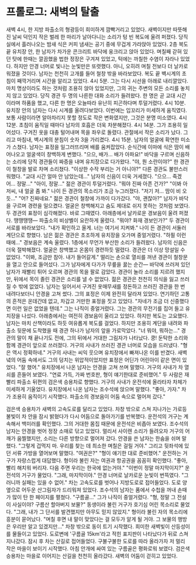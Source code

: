 # 프롤로그: 새벽의 탈출
새벽 4시, 한 지방 파출소의 형광등이 희미하게 깜빡거리고 있었다. 새벽이지만 따뜻해진 날씨 덕인지 작은 벌레 한 마리가 날아다니는 소리가 텅 빈 복도에 울려 퍼졌다. 당직실에서 흘러나오는 밤새 식은 커피 냄새는 공기 중에 무겁게 가라앉아 있었다.
2층 복도 끝 유치장 안, 한 남자가 차가운 콘크리트 바닥에 웅크리고 앉아 있었다. 며칠째 갇혀 있던 탓에 한때는 깔끔했을 법한 정장은 구겨져 있었고, 턱에는 까칠한 수염이 자라나 있었다. 하지만 안경 너머로 빛나는 눈빛만은 또렷했다. 아니, 오히려 며칠 전보다 더 날카로워졌을 것이다. 남자는 천천히 고개를 들어 철창 밖을 바라보았다. 복도 끝 벽시계의 초침이 째깍거리며 시간을 알리고 있었다.
4시 5분. 그는 다시 시선을 아래로 내리깔았다. 마치 명상이라도 하는 것처럼 조용히 앉아 있었지만, 그의 귀는 주변의 모든 소리를 놓치지 않고 있었다. 당직 경관 두 명의 나른한 대화 소리가 들려왔다. 한 명은 곧 교대 시간이라며 하품을 했고, 다른 한 명은 오늘따라 유난히 피곤하다며 투덜거렸다.
4시 10분. 유치장 안의 남자는 다시 시계를 올려다보았다. 이번에는 입꼬리가 미세하게 움직였다. 보통 사람이라면 알아차리지 못할 정도로 작은 변화였지만, 그것은 분명 미소였다.
4시 12분. 초침이 움직일 때마다 남자의 호흡은 더욱 차분해졌다.
4시 14분. 그가 조용히 일어섰다. 구겨진 옷을 대충 털어내며 목을 좌우로 돌렸다. 관절에서 작은 소리가 났다.
그리고 마침내, 벽시계의 분침이 숫자 3을 가리켰다. 4시 15분. 남자의 얼굴에 확연한 미소가 스쳤다. 남자는 표정을 일그러뜨리며 배를 움켜잡았다. 순식간에 이마에 식은 땀이 배어나오고 얼굴색이 창백하게 변했다. "으으, 배가... 배가 아파요!"
바닥을 구르며 신음하는 소리에 당직 경관들이 짜증을 내며 유치장으로 다가왔다.
"야, 뭔 소란이야?" 한 경관이 철창을 발로 차며 소리쳤다.
"이상한 수작 부리는 거 아니야?" 다른 경관도 불만스러워했다. "교대 시간 얼마 안 남았는데..."
남자의 신음이 더욱 거세졌다. "으으... 죽겠어... 정말..."
"아이, 정말..." 젊은 경관이 투덜거렸다. "뭐야 진짜 아픈 건가?"
"이봐 아저씨, 내 얼굴 좀 봐." 나이 든 경관의 목소리가 조금 누그러졌다. "저기 저... 땀이 비 오듯..."
"어? 진짜네요." 젊은 경관이 철창에 가까이 다가갔다. "야, 괜찮아?"
남자가 바닥을 구르며 경련을 일으켰다. 얼굴은 창백해지고 숨도 제대로 쉬지 못하는 것처럼 보였다. 두 경관의 표정이 심각해졌다.
바로 그때였다. 아래층에서 날카로운 경보음이 울려 퍼졌다. 땡땡땡땡— 파출소의 비상벨이 요란하게 울렸다.
"뭐야? 화재 경보인가?" 두 경관이 서로를 바라보았다.
"내가 확인하고 올게. 너는 여기서 지켜봐." 나이 든 경관이 서둘러 계단으로 향했다.
남은 젊은 경관은 초조하게 유치장을 오가며 중얼거렸다. "하필 이런 때에..."
경보음은 계속 울렸다. 1층에서 무언가 부산한 소리가 들려왔다. 남자의 신음은 더욱 절박해졌다. 얼굴은 창백했고 온몸이 경련하듯 떨렸다. 
경관은 더 이상 망설일 수 없었다.
"이봐, 조금만 참아. 내가 들어갈게."
떨리는 손으로 열쇠를 꺼낸 경관이 철창문을 열고 안으로 들어섰다. 그가 남자에게 다가가 무릎을 꿇는 순간—
바닥에 쓰러져 있던 남자가 재빨리 튀어 오르며 경관의 목을 팔로 감았다. 경관이 놀라 소리를 지르려 했지만, 뒤에서 목이 졸린 경관은 소리를 낼 수 없었다. 젊은 경관은 천천히 의식을 잃고 쓰러질 수 밖에 없었다.
남자는 일어서서 구겨진 옷매무새를 정돈하고 쓰러진 경관을 한 번 내려다보더니 안경을 고쳐 썼다. 그의 표정은 이제 완전히 달라져 있었다. 연기하던 고통의 흔적은 온데간데 없고, 차갑고 거만한 표정을 짓고 있었다.
"자네가 조금 더 신중했다면 이런 일은 없었을 텐데." 그는 나직이 중얼거렸다.
그는 경관의 무전기를 집어 들고 유치장을 나섰다. 아래층에서는 여전히 경보음이 울리고 있었다. 하지만 복도는 고요했다. 남자는 마치 산책이라도 하듯 여유롭게 복도를 걸었다.
하지만 조용히 계단을 내려와 파출소 뒷문에 도착했을 때 경관 하나가 남자의 앞을 가로막았다.
"너 뭐야, 뭐하는..."
경관의 말이 채 끝나기도 전에, 그의 뒤에서 거대한 그림자가 나타났다. 쿵! 둔탁한 소리와 함께 경관이 앞으로 쓰러졌다. 거구의 사내가 쓰러진 경관 너머로 모습을 드러냈다.
"형은 역시 정확하네." 거구의 사내는 씨익 웃으며 유치장에서 빠져나온 이를 반겼다. 새벽녘의 어둠 속에서도 그의 덩치는 위압적이었지만 표정은 어딘가 어린아이 같은 면이 있었다.
"잘 했어." 유치장에서 나온 남자는 안경을 고쳐 쓰며 말했다. 
거구의 사내가 차 열쇠를 흔들어 보였다. "연료 가득, 가짜 번호판, 형이 얘기한대로 준비했어."
두 사람은 재빨리 파출소 뒤편의 검은색 승용차로 향했다. 거구의 사내가 운전석에 올라타자 차체가 미세하게 기울었다.
유치장에서 나온 남자는 조수석에 앉으며 말했다. "좋아, 가자."
차가 조용히 움직이기 시작했다. 파출소의 경보음이 어둠 속으로 멀어져 갔다."

검은색 승용차가 새벽의 고속도로를 달리고 있었다. 차창 밖으로 스쳐 지나가는 가로등 불빛이 차 안을 잠시 밝혔다가 다시 어둠으로 돌아가기를 반복했다. 운전석의 거구는 계속해서 백미러를 확인했다. 그의 거대한 몸집 때문에 운전석은 비좁아 보였다.
조수석의 남자는 안경을 벗어 정장 소매로 닦고 있었다. 멀리서 사이렌 소리가 들려오자 거구의 어깨가 움찔했지만, 소리는 다른 방향으로 멀어져 갔다.
안경을 쓴 남자는 한숨을 쉬며 말했다. "그렇게 겁먹지 마. 우리를 찾는 데 최소한 며칠은 걸릴 거야." 그리고 뒷좌석에 있던 서류 가방을 열어보며 말했다. "여권은?"
"형이 얘기한 대로 준비했어." 운전하는 거구가 자랑스럽게 대답했다.
형이라 불린 자는 여권과 항공권을 꼼꼼히 확인했다. "좋아, 빨리 해치워 버리자. 다음 주면 우리는 한국에 없는거야."
"이번이 정말 마지막이지?" 운전석의 거구가 물었다.
"그래, 마지막이야." 안경 너머로 날카로운 눈빛이 번뜩였다. "그러니까 실패는 있을 수 없어."
차는 고속도로를 벗어나 지방도로로 접어들었다. 도로 양옆으로 어두운 산그림자가 드리워져 있었다.
조수석의 남자는 품에서 수첩을 꺼내 손때가 많이 탄 한 페이지를 펼쳤다. "구름골..." 그가 나직이 중얼거렸다.
"형, 정말 그 전설이 사실이야? 구름산 할아버지 보물?" 동생이라 불린 거구가 호기심 어린 목소리로 물었다.
"그래, 내가 그 단서를 발견했지만 아무도 믿지 않았지." 형이라 불린 자의 목소리에 흥분이 묻어났다. "며칠 후면 내 말이 맞았다는 걸 모두가 알게 될 거야. 그 보물의 행방은 우리만 알고 있겠지만..."
차창 밖으로 동이 트기 시작했다. 희미한 새벽빛이 산등성이를 물들이고 있었다. 도로변에 '구름골 15km'라고 적힌 표지판이 나타났다가 뒤로 스쳐 지나갔다. 잠시 후 차는 산길로 접어들었다. 구불구불한 도로를 따라 올라가자 저 멀리 작은 마을이 보이기 시작했다. 아침 안개에 싸여 있는 구름골은 평화로워 보였다. 검은색 승용차는 마을로 이어지는 산길을 천천히 올라갔다. 새벽의 어둠이 걷히고 있었다.
